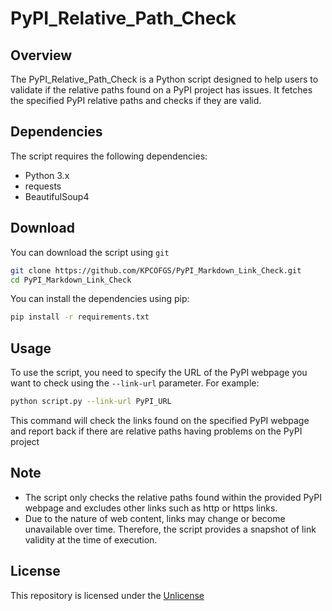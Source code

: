 # PyPI_Relative_Path_Check

## Overview
The PyPI_Relative_Path_Check is a Python script designed to help users to validate if the relative paths found on a PyPI project has issues. It fetches the specified PyPI relative paths and checks if they are valid.

## Dependencies
The script requires the following dependencies:
- Python 3.x
- requests
- BeautifulSoup4

## Download

You can download the script using `git`

```bash
git clone https://github.com/KPCOFGS/PyPI_Markdown_Link_Check.git
cd PyPI_Markdown_Link_Check
```

You can install the dependencies using pip:

```bash
pip install -r requirements.txt
```

## Usage
To use the script, you need to specify the URL of the PyPI webpage you want to check using the `--link-url` parameter. For example:

```bash
python script.py --link-url PyPI_URL
```

This command will check the links found on the specified PyPI webpage and report back if there are relative paths having problems on the PyPI project

## Note
- The script only checks the relative paths found within the provided PyPI webpage and excludes other links such as http or https links.
- Due to the nature of web content, links may change or become unavailable over time. Therefore, the script provides a snapshot of link validity at the time of execution.

## License
This repository is licensed under the [Unlicense](LICENSE)
